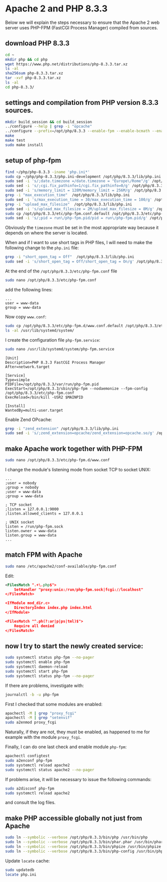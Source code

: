 # Apache 2 and PHP 8.3.3

Below we will explain the steps necessary to ensure that the Apache 2 web server uses PHP-FPM (FastCGI Process Manager) compiled from sources.

## download PHP 8.3.3

```bash
cd ~
mkdir php && cd php
wget https://www.php.net/distributions/php-8.3.3.tar.xz
ls -al
sha256sum php-8.3.3.tar.xz
tar -xvf php-8.3.3.tar.xz
ls -al
cd php-8.3.3/
```

## settings and compilation from PHP version 8.3.3 sources.

```bash
mkdir build_session && cd build_session
../configure --help | grep -i "opcache"
../configure --prefix=/opt/php/8.3.3 --enable-fpm --enable-bcmath --enable-ftp --with-openssl --disable-cgi --enable-mbstring --with-curl --with-mysqli --with-pdo-mysql --enable-intl --with-zlib --with-bz2 --enable-gd --with-jpeg --with-gettext --with-gmp --with-xsl --enable-zts --enable-gcov --enable-debug
make
make test
sudo make install
```

## setup of php-fpm

```bash
find ~/php/php-8.3.3 -iname 'php.ini*'
sudo cp ~/php/php-8.3.3/php.ini-development /opt/php/8.3.3/lib/php.ini
sudo sed -i 's/;date.timezone =/date.timezone = "Europe\/Rome"/g' /opt/php/8.3.3/lib/php.ini
sudo sed -i 's/;cgi.fix_pathinfo=1/cgi.fix_pathinfo=0/g' /opt/php/8.3.3/lib/php.ini
sudo sed -i 's/memory_limit = 128M/memory_limit = 256M/g' /opt/php/8.3.3/lib/php.ini
grep -i "max_execution_time"  /opt/php/8.3.3/lib/php.ini
sudo sed -i 's/max_execution_time = 30/max_execution_time = 100/g' /opt/php/8.3.3/lib/php.ini
grep -i "upload_max_filesize"  /opt/php/8.3.3/lib/php.ini
sudo sed -i 's/upload_max_filesize = 2M/upload_max_filesize = 8M/g' /opt/php/8.3.3/lib/php.ini
sudo cp /opt/php/8.3.3/etc/php-fpm.conf.default /opt/php/8.3.3/etc/php-fpm.conf
sudo sed -i 's/;pid = run\/php-fpm.pid/pid = run\/php-fpm.pid/g' /opt/php/8.3.3/etc/php-fpm.conf
```

Obviously the `timezone` must be set in the most appropriate way because it depends on where the server is located.

When and if I want to use short tags in PHP files, I will need to make the following change to the `php.ini` file:

```bash
grep -i "short_open_tag = Off"  /opt/php/8.3.3/lib/php.ini
sudo sed -i 's/short_open_tag = Off/short_open_tag = On/g' /opt/php/8.3.3/lib/php.ini
```

At the end of the `/opt/php/8.3.3/etc/php-fpm.conf` file 

```bash
sudo nano /opt/php/8.3.3/etc/php-fpm.conf
```

add the following lines:

```text
...
user = www-data
group = www-data
```

Now copy `www.conf`:

```bash
sudo cp /opt/php/8.3.3/etc/php-fpm.d/www.conf.default /opt/php/8.3.3/etc/php-fpm.d/www.conf
ls -al /usr/lib/systemd/system/
```

I create the configuration file `php-fpm.service`:

```bash
sudo nano /usr/lib/systemd/system/php-fpm.service
```

```text
[Unit]
Description=PHP 8.3.3 FastCGI Process Manager
After=network.target

[Service]
Type=simple
PIDFile=/opt/php/8.3.3/var/run/php-fpm.pid
ExecStart=/opt/php/8.3.3/sbin/php-fpm --nodaemonize --fpm-config /opt/php/8.3.3/etc/php-fpm.conf
ExecReload=/bin/kill -USR2 $MAINPID

[Install]
WantedBy=multi-user.target
```

Enable Zend OPcache:

```bash
grep -i "zend_extension" /opt/php/8.3.3/lib/php.ini
sudo sed -i 's/;zend_extension=opcache/zend_extension=opcache.so/g' /opt/php/8.3.3/lib/php.ini
```

## make Apache work together with PHP-FPM

```bash
sudo nano /opt/php/8.3.3/etc/php-fpm.d/www.conf
```

I change the module's listening mode from socket TCP to socket UNIX:

```text
...
;user = nobody
;group = nobody
;user = www-data
;group = www-data

; TCP socket
;listen = 127.0.0.1:9000
;listen.allowed_clients = 127.0.0.1

; UNIX socket
listen = /run/php-fpm.sock
listen.owner = www-data
listen.group = www-data
...
```

## match FPM with Apache

```bash
sudo nano /etc/apache2/conf-available/php-fpm.conf
```

Edit:

```xml
<FilesMatch ".+\.php$">
    SetHandler "proxy:unix:/run/php-fpm.sock|fcgi://localhost"
</FilesMatch>

<IfModule mod_dir.c>
    DirectoryIndex index.php index.html
</IfModule>

<FilesMatch "^.ph(?:ar|p|ps|tml)$">
    Require all denied
</FilesMatch>
```

## now I try to start the newly created service:

```bash
sudo systemctl status php-fpm --no-pager
sudo systemctl enable php-fpm
sudo systemctl daemon-reload
sudo systemctl start php-fpm
sudo systemctl status php-fpm --no-pager
```

If there are problems, investigate with:

```bash
journalctl -b -u php-fpm
```

First I checked that some modules are enabled:

```bash
apachectl -M | grep "proxy_fcgi"
apachectl -M | grep "setenvif"
sudo a2enmod proxy_fcgi
```

Naturally, if they are not, they must be enabled, as happened to me for example with the module `proxy_fcgi`.

Finally, I can do one last check and enable module `php-fpm`:

```bash
apachectl configtest
sudo a2enconf php-fpm
sudo systemctl reload apache2
sudo systemctl status apache2 --no-pager
```

If problems arise, it will be necessary to issue the following commands: 

```bash
sudo a2disconf php-fpm
sudo systemctl reload apache2
```

and consult the log files.

## make PHP accessible globally not just from Apache

```bash
sudo ln --symbolic --verbose /opt/php/8.3.3/bin/php /usr/bin/php
sudo ln --symbolic --verbose /opt/php/8.3.3/bin/phar.phar /usr/bin/phar
sudo ln --symbolic --verbose /opt/php/8.3.3/bin/phpize /usr/bin/phpize
sudo ln --symbolic --verbose /opt/php/8.3.3/bin/php-config /usr/bin/php-config
```

Update `locate` cache:

```bash
sudo updatedb
locate php.ini
```
